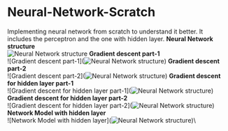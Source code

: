# Neural-Network-Scratch
Implementing neural network from scratch to understand it better. It includes the perceptron and the one with hidden layer.
**Neural Network structure**\
![Neural Network structure](https://github.com/jubaer-ad/Neural-Network-Scratch/blob/master/nn1.jpg)
**Gradient descent part-1**\
![Gradient descent part-1](![Neural Network structure](https://github.com/jubaer-ad/Neural-Network-Scratch/blob/master/nn1.jpg))
**Gradient descent part-2**\
![Gradient descent part-2](![Neural Network structure](https://github.com/jubaer-ad/Neural-Network-Scratch/blob/master/nn1.jpg))
**Gradient descent for hidden layer part-1**\
![Gradient descent for hidden layer part-1](![Neural Network structure](https://github.com/jubaer-ad/Neural-Network-Scratch/blob/master/nn1.jpg))
**Gradient descent for hidden layer part-2**\
![Gradient descent for hidden layer part-2](![Neural Network structure](https://github.com/jubaer-ad/Neural-Network-Scratch/blob/master/nn1.jpg))
**Network Model with hidden layer**\
![Network Model with hidden layer](![Neural Network structure](https://github.com/jubaer-ad/Neural-Network-Scratch/blob/master/nn1.jpg))\
